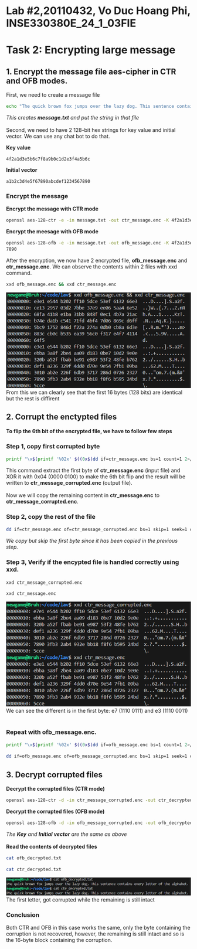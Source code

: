 # Lab #2,20110432, Vo Duc Hoang Phi, INSE330380E_24_1_03FIE
# Task 2: Encrypting large message
## 1. Encrypt the message file aes-cipher in CTR and OFB modes.
First, we need to create a message file
```sh
echo "The quick brown fox jumps over the lazy dog. This sentence contains every letter of the alphabet." > message.txt
```
*This creates **message.txt** and put the string in that file* <br> <br>
Second, we need to have 2 128-bit hex strings for key value and initial vector. We can use any chat bot to do that. <br>

**Key value**
```
4f2a1d3e5b6c7f8a9b0c1d2e3f4a5b6c
```

**Initial vector**
```
a1b2c3d4e5f67890abcdef1234567890
```
### Encrypt the message

**Encrypt the message with CTR mode**

```sh
openssl aes-128-ctr -e -in message.txt -out ctr_message.enc -K 4f2a1d3e5b6c7f8a9b0c1d2e3f4a5b6c -iv a1b2c3d4e5f67890abcdef1234567890 
````

**Encrypt the meesage with OFB mode**
```sh
openssl aes-128-ofb -e -in message.txt -out ofb_message.enc -K 4f2a1d3e5b6c7f8a9b0c1d2e3f4a5b6c -iv a1b2c3d4e5f67890abcdef123456
7890 
```
After the encryption, we now have 2 encrypted file, **ofb_message.enc** and **ctr_message.enc**. We can observe the contents within 2 files with xxd command.
```sh
xxd ofb_message.enc && xxd ctr_message.enc
```
![Encrypted contents](./images/contents.png)
<br>
From this we can clearly see that the first 16 bytes (128 bits) are identical but the rest is diffirent

## 2. Corrupt the enctypted files
**To flip the 6th bit of the encrypted file, we have to follow few steps**
### Step 1, copy first corrupted byte
```sh
printf "\x$(printf '%02x' $((0x$(dd if=ctr_message.enc bs=1 count=1 2>/dev/null | xxd -p) ^ 0x04)))" | dd of=ctr_message_corrupted.enc bs=1 count=1 conv=notrunc
```
This command extract the first byte of **ctr_message.enc** (input file) and XOR it with 0x04 (0000 0100) to make the 6th bit flip and the result will be written to **ctr_message_corrupted.enc** (output file). <br><br>
Now we will copy the remaining content in **ctr_message.enc** to **ctr_message_corrupted.enc**.
### Step 2, copy the rest of the file
```sh
dd if=ctr_message.enc of=ctr_message_corrupted.enc bs=1 skip=1 seek=1 conv=notrunc
```
*We copy but skip the first byte since it has been copied in the previous step.* <br>
### Step 3, Verify if the encypted file is handled correctly using xxd.
```sh
xxd ctr_message_corrupted.enc
```
```sh
xxd ctr_message.enc
```
![Corrupted_file](./images/flipped.png)
<br>
We can see the different is in the first byte: e7 (1110 0111) and e3 (1110 0011)
<br><br>
### Repeat with ofb_message.enc.
```sh
printf "\x$(printf '%02x' $((0x$(dd if=ofb_message.enc bs=1 count=1 2>/dev/null | xxd -p) ^ 0x04)))" | dd of=ofb_message_corrupted.enc bs=1 count=1 conv=notrunc
```
```sh
dd if=ofb_message.enc of=ofb_message_corrupted.enc bs=1 skip=1 seek=1 conv=notrunc
```

## 3. Decrypt corrupted files
**Decrypt the corrupted files (CTR mode)**
```sh
openssl aes-128-ctr -d -in ctr_message_corrupted.enc -out ctr_decrypted.txt -K 4f2a1d3e5b6c7f8a9b0c1d2e3f4a5b6c -iv a1b2c3d4e5f67890abcdef1234567890 
```
**Decrypt the corrupted files (OFB mode)**
```sh
openssl aes-128-ofb -d -in ofb_message_corrupted.enc -out ofb_decrypted.txt -K 4f2a1d3e5b6c7f8a9b0c1d2e3f4a5b6c -iv a1b2c3d4e5f67890abcdef1234567890 
```
*The **Key** and **Initial vector** are the same as above* <br> <br>
**Read the contents of decrypted files**
```sh
cat ofb_decrypted.txt
```
```sh
cat ctr_decrypted.txt
```
![Decrypted_contents](./images/decrypted.png)
<br>
The first letter, got corrupted while the remaining is still intact
### Conclusion
Both CTR and OFB in this case works the same, only the byte containing the corruption is not recovered, however, the remaining is still intact and so is the 16-byte block containing the corruption.